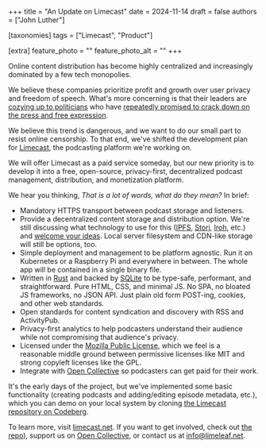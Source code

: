 +++
title = "An Update on Limecast"
date = 2024-11-14
draft = false
authors = ["John Luther"]

[taxonomies]
tags = ["Limecast", "Product"]

[extra]
feature_photo = ""
feature_photo_alt = ""
+++

Online content distribution has become highly centralized and increasingly dominated by a few tech monopolies.

We believe these companies prioritize profit and growth over user privacy and freedom of speech. What's more concerning is that their leaders are [cozying up to politicians](https://prospect.org/politics/2024-10-22-silicon-valley-billionaires-supporting-trump/) who have [repeatedly promised to crack down on the press and free expression](https://www.theatlantic.com/politics/archive/2024/11/donald-trump-hates-free-speech/680515/).

<!-- more -->

We believe this trend is dangerous, and we want to do our small part to resist online censorship. To that end, we've shifted the development plan for [Limecast](https://limecast.net), the podcasting platform we're working on. 

We will offer Limecast as a paid service someday, but our new priority is to develop it into a free, open-source, privacy-first, decentralized podcast management, distribution, and monetization platform.

We hear you thinking, *That is a lot of words, what do they mean?* In brief:

- Mandatory HTTPS transport between podcast storage and listeners.
- Provide a decentralized content storage and distribution option. We're still discussing what technology to use for this ([IPFS](https://ipfs.tech/), [Storj](https://github.com/storj/storj), [Iroh](https://www.iroh.computer/), etc.) and [welcome your ideas](https://codeberg.org/limeleaf/limecast/issues). Local server filesystem and CDN-like storage will still be options, too.
- Simple deployment and management to be platform agnostic. Run it on Kubernetes or a Raspberry Pi and everywhere in between. The whole app will be contained in a single binary file.
- Written in [Rust](https://rust-lang.org) and backed by [SQLite](https://sqlite.org) to be type-safe, performant, and straightforward. Pure HTML, CSS, and minimal JS. No SPA, no bloated JS frameworks, no JSON API. Just plain old form POST-ing, cookies, and other web standards.
- Open standards for content syndication and discovery with RSS and ActivityPub.
- Privacy-first analytics to help podcasters understand their audience while not compromising that audience's privacy.
- Licensed under the [Mozilla Public License](https://www.mozilla.org/en-US/MPL/), which we feel is a reasonable middle ground between permissive licenses like MIT and strong copyleft licenses like the GPL.
- Integrate with [Open Collective](https://opencollective.org) so podcasters can get paid for their work.

It's the early days of the project, but we've implemented some basic functionality (creating podcasts and adding/editing episode metadata, etc.), which you can demo on your local system by cloning [the Limecast repository on Codeberg](https://codeberg.org/limeleaf/limecast).

To learn more, visit [limecast.net](https://limecast.net/). If you want to get involved, check out [the repo](https://codeberg.org/limeleaf/limecast)), support us on [Open Collective](https://opencollective.com/limeleaf/projects/limecast), or contact us at [info@limeleaf.net](mailto:info@limeleaf.net).

